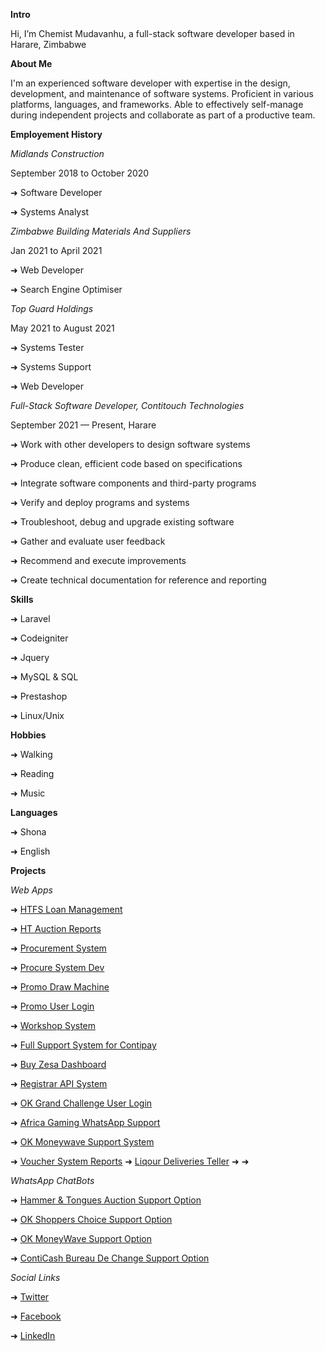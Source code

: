 **Intro**

Hi, I’m Chemist Mudavanhu, a full-stack software developer based in Harare, Zimbabwe


**About Me**

I'm an experienced software developer with expertise in the design, development, and maintenance of software systems. Proficient in various platforms, languages, and frameworks. Able to effectively self-manage during independent projects and collaborate as part of a productive team.


**Employement History**


*Midlands Construction*

September 2018 to October 2020

➜ Software Developer

➜ Systems Analyst

  

*Zimbabwe Building Materials And Suppliers*

Jan 2021 to April 2021

➜ Web Developer

➜ Search Engine Optimiser


*Top Guard Holdings*

May 2021 to August 2021

➜ Systems Tester

➜ Systems Support

➜ Web Developer



*Full-Stack Software Developer, Contitouch Technologies*

September 2021 — Present, Harare


➜ Work with other developers to design software systems

➜ Produce clean, efficient code based on specifications

➜ Integrate software components and third-party programs

➜ Verify and deploy programs and systems

➜ Troubleshoot, debug and upgrade existing software

➜ Gather and evaluate user feedback

➜ Recommend and execute improvements

➜ Create technical documentation for reference and reporting


**Skills**

➜ Laravel

➜ Codeigniter

➜ Jquery

➜ MySQL & SQL

➜ Prestashop

➜ Linux/Unix


**Hobbies**

➜ Walking

➜ Reading

➜ Music



**Languages**

➜ Shona

➜ English



**Projects**

*Web Apps*

➜ [HTFS Loan Management](https://online.htfs.co.zw/)

➜ [HT Auction Reports](https://bid.hammerandtongues.com/reports/)

➜ [Procurement System](https://procure.contitouch.co.zw/)

➜ [Procure System Dev](https://procure-dev.contitouch.co.zw/)

➜ [Promo Draw Machine](https://draw.promo.co.zw/)

➜ [Promo User Login](https://promo.co.zw/)

➜ [Workshop System](https://workshop.contitouch.net/)

➜ [Full Support System for Contipay](https://s.contitouch.co.zw/new_sys/)

➜ [Buy Zesa Dashboard](https://office.poshto.co.zw/)

➜ [Registrar API System](https://rg.contitouch.com/)

➜ [OK Grand Challenge User Login](https://grandchallenge.co.zw/login)

➜ [Africa Gaming WhatsApp Support](https://gaming.contitouch.com/login.php)

➜ [OK Moneywave Support System](https://okzim-support.conticash.co.zw/)

➜ [Voucher System Reports](https://v2.contipay.co.zw/)
➜ [Liqour Deliveries Teller](https://liqteller.contitouch.com/)
➜
➜

*WhatsApp ChatBots*

➜ [Hammer & Tongues Auction Support Option](https://wa.me/263788788051)

➜ [OK Shoppers Choice Support Option](https://wa.me/263788788034)

➜ [OK MoneyWave Support Option](https://wa.me/263774644421)

➜ [ContiCash Bureau De Change Support Option](https://wa.me/263788788045)


*Social Links*

➜ [Twitter](https://twitter.com/chem_muda)

➜ [Facebook](https://www.facebook.com/profile.php?id=100087178470097)

➜ [LinkedIn](https://www.linkedin.com/in/mugove-chemist-mudavanhu-7395981a2/)

